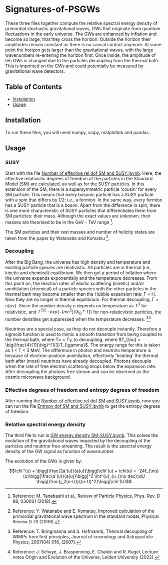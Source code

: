 # Signatures-of-PSGWs

These three files together compute the relative spectral energy density of primordial stochastic gravitational waves, GWs that originate from quantum fluctuations in the early universe.
The GWs are enhanced by inflation and become so large, that they cross the horizon. Outside the horizon their amplitudes remain constant as there is no causal contact anymore. At some point the horizon gets larger than the gravitational waves, with the large wavenumbers re-entering the horizon first. Once inside, the amplitude of teh GWs is changed due to the particles decoupling from the thermal bath. This is imprinted on the GWs and could potentially be measured by gravitational wave detectors.

## Table of Contents
- [Installation](#installation)
- [Usage](#usage)

## Installation
To run these files, you will need numpy, scipy, matplotlob and pandas.

## Usage

### SUSY
Start with the file [Number of effective rel dof SM and SUSY.ipynb](https://github.com/annetkonings/Signatures-of-PSGWs/blob/main/Number%20of%20effective%20rel%20dof%20SM%20and%20SUSY.ipynb). Here, the effective relativistic degrees of freedom of the particles in the Standard Model (SM) are calculated, as well as for the SUSY particles. In this extension of the SM, there is a supersymmetric particle 'cousin' for every SM particle. This means that every bosonic particle has a SUSY particle with a spin that differs by 1/2: i.e., a fermion. In the same way, every fermion has a SUSY particle that is a boson. Apart from the difference in spin, there is one more characteristic of SUSY particles that differentiates them from SM particles: their mass. Atlhough the exact values are unknown, their masses are theorised to be in the GeV - TeV range [^1].

The SM particles and their rest masses and number of helicity states are taken from the paper by Watanabe and Komatsu [^2].

### Decoupling
After the Big Bang, the universe has high density and temperature and existing particle species are relativistic. All particles are in thermal (i.e., kinetic and chemical) equilibrium. We then get a period of inflation where the universe expands exponentially and the temperature decreases. From this point on, the reaction rates of elastic scattering (kinetic) and/or annihilation (chemical) of a particle species with the other particles in the thermal bath may become smaller than the Hubble expansion rate: Γ < H. Now they are no longer in thermal equilibrium. For thermal decoupling, Γ = n⟨σ​v⟩. Since the number density n depends on temperature as $T^{3}$ for relativistic, and $T^{3/2} \cdot exp(-(mc^2)/(k_{B}*T))$ for non-relaticvistic particles, the number densities get suppressed when the temperature decreases.
[^3][^4]


Neutrinos are a special case, as they do not decouple instantly. Therefore a sigmoid function is used to mimic a smooth transition from being coupled to the thermal bath, where Tν = Tγ, to decoupling, where $T_{\nu} = \big(\frac{4}{11}\big)^{1/3}T_{\gamma}$. The energy range for this is taken as 1 < T < 3 MeV. The difference in photon and neutrino temperature is because of electron-positron annihilation, effectively 'heating' the thermal bath after (most) neutrinos have already decoupled.
Photons decouple when the rate of free electron scattering drops below the expansion rate. After decoupling the photons free stream and can be observed as the cosmic microwave background.

### Effective degrees of freedom and entropy degrees of freedom
After running the [Number of effective rel dof SM and SUSY.ipynb](https://github.com/annetkonings/Signatures-of-PSGWs/blob/main/Number%20of%20effective%20rel%20dof%20SM%20and%20SUSY.ipynb), now you can run the file [Entropy dof SM and SUSY.ipynb](https://github.com/annetkonings/Signatures-of-PSGWs/blob/main/Entropy%20dof%20SM%20and%20SUSY.ipynb) to get the entropy degrees of freedom.

### Relative spectral energy density
The third file to run is [GW energy density SM-SUSY.ipynb](https://github.com/annetkonings/Signatures-of-PSGWs/blob/main/GW%20energy%20density%20SM-SUSY.ipynb). This solves the evolution of the gravitational waves impacted by the decoupling of the particles and neutrino free-streaming. The result is the spectral energy density of the GW signal as function of wavenumber.

The evolution of the GWs is given by:
```math
\chi''(u) + \bigg[\frac{2a'(u)}{a(u)}\bigg]\chi'(u) + \chi(u) = -24f_{\nu}(u)\bigg[\frac{a'(u)}{a(u)}\bigg]^2 \int^{u}_{u_{\nu dec}}dU \bigg[\frac{j_2(u-U)}{(u-U)^2}\bigg]\chi'(U)
```


[^1]: Reference: M. Tanabashi et al., Review of Particle Physics, Phys. Rev. D 98, 030001 (2018).
[^2]: Reference: Y. Watanabe and E. Komatsu, Improved calculation of the primordial gravitational wave spectrum in the standard model, Physical Review D 73 (2006).
[^3]: Reference: T. Bringmanna and S. Hofmannb, Thermal decoupling of WIMPs from first principles, Journal of cosmology and Astroparticle Physics, 2007(04):016, (2007).
[^4]: Reference: J. Schaye, J. Braspenning, E. Chaikin and R. Kugel, Lecture notes Origin and Evolution of the Universe, Leiden University (2022).
